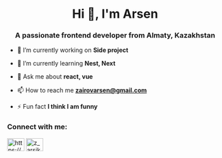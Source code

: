 <h1 align="center">Hi 👋, I'm Arsen</h1>
<h3 align="center">A passionate frontend developer from Almaty, Kazakhstan</h3>

- 🔭 I’m currently working on **Side project**

- 🌱 I’m currently learning **Nest, Next**

- 💬 Ask me about **react, vue**

- 📫 How to reach me **zairovarsen@gmail.com**

- ⚡ Fun fact **I think I am funny**

<h3 align="left">Connect with me:</h3>
<p align="left">
<a href="https://linkedin.com/in/https://www.linkedin.com/in/arsenzairov/" target="blank"><img align="center" src="https://raw.githubusercontent.com/rahuldkjain/github-profile-readme-generator/master/src/images/icons/Social/linked-in-alt.svg" alt="https://www.linkedin.com/in/arsenzairov/" height="30" width="40" /></a>
<a href="https://instagram.com/z_arsik" target="blank"><img align="center" src="https://raw.githubusercontent.com/rahuldkjain/github-profile-readme-generator/master/src/images/icons/Social/instagram.svg" alt="z_arsik" height="30" width="40" /></a>
</p>

